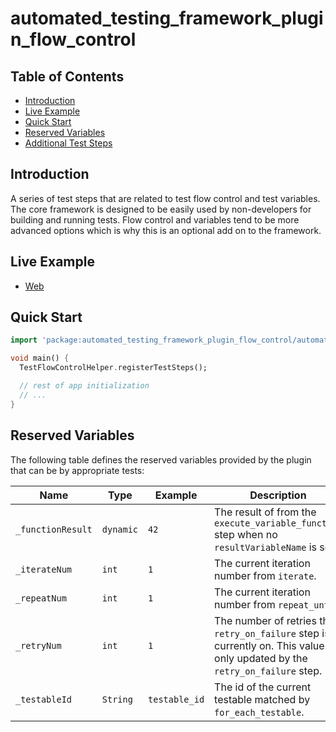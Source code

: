 # automated_testing_framework_plugin_flow_control

## Table of Contents

* [Introduction](#introduction)
* [Live Example](#live-example)
* [Quick Start](#quick-start)
* [Reserved Variables](#reserved_variables)
* [Additional Test Steps](https://github.com/peiffer-innovations/automated_testing_framework_plugin_flow_control/blob/main/documentation/STEPS.md)


## Introduction

A series of test steps that are related to test flow control and test variables.  The core framework is designed to be easily used by non-developers for building and running tests.  Flow control and variables tend to be more advanced options which is why this is an optional add on to the framework.


## Live Example

* [Web](https://peiffer-innovations.github.io/automated_testing_framework_plugin_flow_control/web/#/)


## Quick Start

```dart
import 'package:automated_testing_framework_plugin_flow_control/automated_testing_framework_plugin_flow_control.dart';

void main() {
  TestFlowControlHelper.registerTestSteps();

  // rest of app initialization
  // ...
}
```

## Reserved Variables

The following table defines the reserved variables provided by the plugin that can be by appropriate tests:

Name              | Type      | Example       | Description
------------------|-----------|---------------|-------------
`_functionResult` | `dynamic` | `42`          | The result of from the `execute_variable_function` step when no `resultVariableName` is set.
`_iterateNum`     | `int`     | `1`           | The current iteration number from `iterate`.
`_repeatNum`      | `int`     | `1`           | The current iteration number from `repeat_until`.
`_retryNum`       | `int`     | `1`           | The number of retries the `retry_on_failure` step is currently on.  This value is only updated by the `retry_on_failure` step.
`_testableId`     | `String`  | `testable_id` | The id of the current testable matched by `for_each_testable`.


